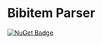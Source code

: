 # Bibitem Parser

[![NuGet Badge](https://buildstats.info/nuget/Genometric.BibitemParser?vWidth=50&dWidth=50)](https://www.nuget.org/packages/Genometric.BibitemParser)